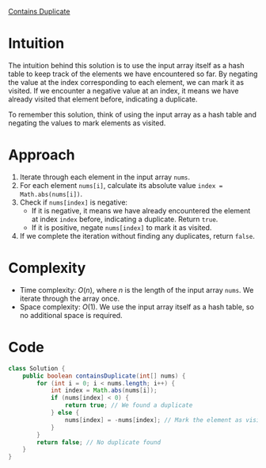 [Contains Duplicate](https://leetcode.com/problems/contains-duplicate/description/)

# Intuition
The intuition behind this solution is to use the input array itself as a hash table to keep track of the elements we have encountered so far. By negating the value at the index corresponding to each element, we can mark it as visited. If we encounter a negative value at an index, it means we have already visited that element before, indicating a duplicate.

To remember this solution, think of using the input array as a hash table and negating the values to mark elements as visited.

# Approach
1. Iterate through each element in the input array `nums`.
2. For each element `nums[i]`, calculate its absolute value `index = Math.abs(nums[i])`.
3. Check if `nums[index]` is negative:
   - If it is negative, it means we have already encountered the element at index `index` before, indicating a duplicate. Return `true`.
   - If it is positive, negate `nums[index]` to mark it as visited.
4. If we complete the iteration without finding any duplicates, return `false`.

# Complexity
- Time complexity: $O(n)$, where $n$ is the length of the input array `nums`. We iterate through the array once.
- Space complexity: $O(1)$. We use the input array itself as a hash table, so no additional space is required.

# Code
```java
class Solution {
    public boolean containsDuplicate(int[] nums) {
        for (int i = 0; i < nums.length; i++) {
            int index = Math.abs(nums[i]);
            if (nums[index] < 0) {
                return true; // We found a duplicate
            } else {
                nums[index] = -nums[index]; // Mark the element as visited
            }
        }
        return false; // No duplicate found
    }
}
```